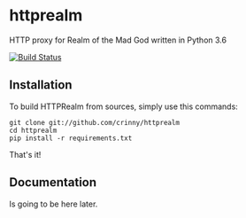 # httprealm
HTTP proxy for Realm of the Mad God written in Python 3.6

[![Build Status](https://travis-ci.org/crinny/httprealm.svg?branch=master)](https://travis-ci.org/crinny/httprealm)

## Installation

To build HTTPRealm from sources, simply use this commands:

``` {.sourceCode .bash}
git clone git://github.com/crinny/httprealm
cd httprealm
pip install -r requirements.txt
```

That's it!

## Documentation
Is going to be here later.
